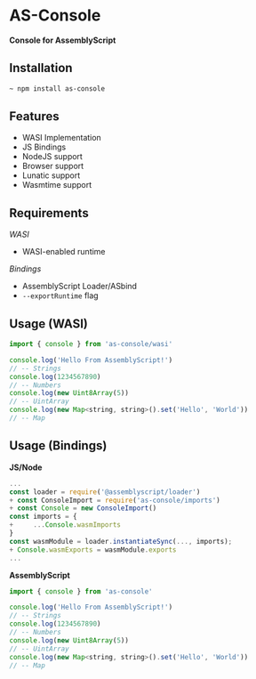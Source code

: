 # AS-Console

**Console for AssemblyScript**

## Installation

```bash
~ npm install as-console
```

## Features

- WASI Implementation
- JS Bindings
- NodeJS support
- Browser support
- Lunatic support
- Wasmtime support

## Requirements

*WASI*

- WASI-enabled runtime

*Bindings*

- AssemblyScript Loader/ASbind
- `--exportRuntime` flag

## Usage (WASI)

```js
import { console } from 'as-console/wasi'

console.log('Hello From AssemblyScript!')
// -- Strings
console.log(1234567890)
// -- Numbers
console.log(new Uint8Array(5))
// -- UintArray
console.log(new Map<string, string>().set('Hello', 'World'))
// -- Map
```

## Usage (Bindings)

**JS/Node**

```js
...
const loader = require('@assemblyscript/loader')
+ const ConsoleImport = require('as-console/imports')
+ const Console = new ConsoleImport()
const imports = {
+     ...Console.wasmImports
}
const wasmModule = loader.instantiateSync(..., imports);
+ Console.wasmExports = wasmModule.exports
...
```

**AssemblyScript**

```js
import { console } from 'as-console'

console.log('Hello From AssemblyScript!')
// -- Strings
console.log(1234567890)
// -- Numbers
console.log(new Uint8Array(5))
// -- UintArray
console.log(new Map<string, string>().set('Hello', 'World'))
// -- Map
```
